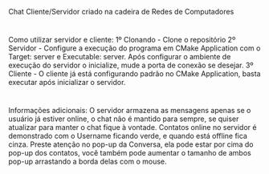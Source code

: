 Chat Cliente/Servidor criado na cadeira de Redes de Computadores
#
Como utilizar servidor e cliente: 
1º Clonando - Clone o repositório
2º Servidor - Configure a execução do programa em CMake Application com o Target: server e Executable: server.
Após configurar o ambiente de execução do servidor o inicialize, mude a porta de conexão se desejar.
3º Cliente - O cliente já está configurando padrão no CMake Application, basta executar após inicializar o servidor.
#
Informações adicionais:
O servidor armazena as mensagens apenas se o usuário já estiver online, o chat não é mantido para sempre, se quiser atualizar para manter o chat fique à vontade.
Contatos online no servidor é demonstrado com o Username ficando verde, e quando está offline fica cinza.
Preste atenção no pop-up da Conversa, ela pode estar por cima do pop-up dos contatos, você também pode aumentar o tamanho de ambos pop-up arrastando a borda delas com o mouse.
#
